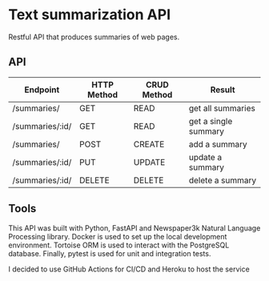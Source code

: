 # Text summarization API

Restful API that produces summaries of web pages. 

## API

|  Endpoint |  HTTP Method | CRUD Method  | Result  |
|---|---|---|---|
|  /summaries/ |  GET | READ  | get all summaries  |
|   /summaries/:id/|   GET| READ  |  get a single summary |
| /summaries/			  | POST  | CREATE  |  add a summary |
|/summaries/:id/|	PUT|	UPDATE|	update a summary|
|/summaries/:id/|	DELETE|	DELETE	|delete a summary|

## Tools
This API was built with Python, FastAPI and Newspaper3k Natural Language Processing library. Docker is used to set up the local development environment. Tortoise ORM is used to interact with the PostgreSQL database. Finally, pytest is used for unit and integration tests. 

I decided to use GitHub Actions for CI/CD and Heroku to host the service
